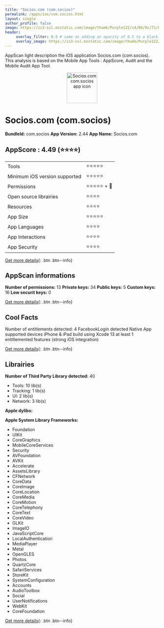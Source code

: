 ```yaml
---
title: "Socios.com (com.socios)"
permalink: /apps/ios/com.socios.html
layout: single
author_profile: false
image: https://is3-ssl.mzstatic.com/image/thumb/Purple122/v4/09/9c/71/099c7191-f608-40f7-f67c-df4d12cb6931/AppIcon-1x_U007emarketing-0-6-0-85-220.png/512x512bb.jpg
header: 
     overlay_filter: 0.5 # same as adding an opacity of 0.5 to a black background
     overlay_image: https://is3-ssl.mzstatic.com/image/thumb/Purple122/v4/09/9c/71/099c7191-f608-40f7-f67c-df4d12cb6931/AppIcon-1x_U007emarketing-0-6-0-85-220.png/512x512bb.jpg
---
```

AppScan light description the iOS application Socios.com (com.socios). This analysis is based on the Mobile App Tools : AppScore, Audit and the Mobile Audit App Tool.

  
  
<div style="text-align: center;"><img src="https://is3-ssl.mzstatic.com/image/thumb/Purple122/v4/09/9c/71/099c7191-f608-40f7-f67c-df4d12cb6931/AppIcon-1x_U007emarketing-0-6-0-85-220.png/512x512bb.jpg" width="100" height="100" alt="Socios.com com.socios app icon"></div>  
  
# Socios.com (com.socios)

**BundleId:** com.socios
**App Version:** 2.44
**App Name:** Socios.com


## AppScore : 4.49 (⭐️⭐️⭐️⭐️) 

<table>
<tr><td> Tools </td><td> ⭐️⭐️⭐️⭐️⭐️ </td></tr>
<tr><td> Minimum iOS version supported </td><td> ⭐️⭐️⭐️⭐️⭐️ </td></tr>
<tr><td> Permissions </td><td> ⭐️⭐️⭐️⭐️⭐️ + 🌟 </td></tr>
<tr><td> Open source librairies </td><td> ⭐️⭐️⭐️⭐️ </td></tr>
<tr><td> Resources </td><td> ⭐️⭐️⭐️⭐️ </td></tr>
<tr><td> App Size </td><td> ⭐️⭐️⭐️⭐️⭐️ </td></tr>
<tr><td> App Languages </td><td> ⭐️⭐️⭐️⭐️ </td></tr>
<tr><td> App Interactions </td><td> ⭐️⭐️⭐️⭐️ </td></tr>
<tr><td> App Security </td><td> ⭐️⭐️⭐️⭐️ </td></tr>
</table>

[Get more details](/pricing.html){: .btn .btn--info}  
  
## AppScan informations 

**Number of permissions:** 13
**Private keys:** 34
**Public keys:** 5
**Custom keys:** 16
**Low securit keys:** 0
  
[Get more details](/pricing.html){: .btn .btn--info}

## Cool Facts

Number of entitlements detected: 4
FacebookLogin detected
Native App
supported devices iPhone & iPad
build using Xcode 13
at least 1 entitlemented features (strong iOS integration)
  
[Get more details](/pricing.html){: .btn .btn--info}

## Librairies 
**Number of Third Party Library detected:** 40
- Tools: 10 lib(s)
- Tracking: 1 lib(s)
- UI: 2 lib(s)
- Network: 3 lib(s)

**Apple dylibs:**


**Apple System Library Frameworks:**
- Foundation
- UIKit
- CoreGraphics
- MobileCoreServices
- Security
- AVFoundation
- AVKit
- Accelerate
- AssetsLibrary
- CFNetwork
- CoreData
- CoreImage
- CoreLocation
- CoreMedia
- CoreMotion
- CoreTelephony
- CoreText
- CoreVideo
- GLKit
- ImageIO
- JavaScriptCore
- LocalAuthentication
- MediaPlayer
- Metal
- OpenGLES
- Photos
- QuartzCore
- SafariServices
- StoreKit
- SystemConfiguration
- Accounts
- AudioToolbox
- Social
- UserNotifications
- WebKit
- CoreFoundation


  
[Get more details](/pricing.html){: .btn .btn--info}

